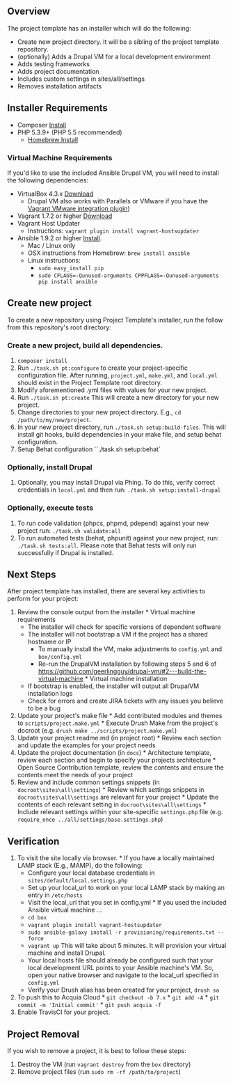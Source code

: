 ## Overview

The project template has an installer which will do the following:

* Create new project directory. It will be a sibling of the project template repository.
* (optionally) Adds a Drupal VM for a local development environment
* Adds testing frameworks
* Adds project documentation
* Includes custom settings in sites/all/settings
* Removes installation artifacts

## Installer Requirements

* Composer [Install](https://getcomposer.org/doc/00-intro.md#globally)
* PHP 5.3.9+ (PHP 5.5 recommended)
  * [Homebrew Install](https://lastzero.net/2013/08/howto-install-php-5-5-and-phpunit-on-os-x-via-homebrew/)

### Virtual Machine Requirements

If you'd like to use the included Ansible Drupal VM, you will need to install
the following dependencies:

* VirtualBox 4.3.x [Download](https://www.virtualbox.org/wiki/Downloads)
  * Drupal VM also works with Parallels or VMware if you have the [Vagrant VMware integration plugin](http://www.vagrantup.com/vmware))
* Vagrant 1.7.2 or higher [Download](http://www.vagrantup.com/downloads.html)
* Vagrant Host Updater
  * Instructions: `vagrant plugin install vagrant-hostsupdater`
* Ansible 1.9.2 or higher [Install](http://docs.ansible.com/intro_installation.html).
  * Mac / Linux only
  * OSX instructions from Homebrew: `brew install ansible`
  * Linux instructions:
    * `sudo easy_install pip`
    * `sudo CFLAGS=-Qunused-arguments CPPFLAGS=-Qunused-arguments pip install ansible`

## Create new project

To create a new repository using Project Template's installer, run the
follow from this repository's root directory:

### Create a new project, build all dependencies.

  1. `composer install`
  1. Run `./task.sh pt:configure` to create your
     project-specific configuration file. After running, `project.yml`, `make.yml`,
     and `local.yml` should exist in the Project Template root directory.
  1. Modify aforementioned .yml files with values for your new project.
  1. Run `./task.sh pt:create`
     This will create a new directory for your new project.
  1. Change directories to your new project directory. E.g., `cd /path/to/my/new/project`.
  1. In your new project directory, run `./task.sh setup:build-files`.
     This will install git hooks, build dependencies in your make file, and setup behat configuration.
  1. Setup Behat configuration ``./task.sh setup:behat`

### Optionally, install Drupal

  1. Optionally, you may install Drupal via Phing. To do this, verify correct
     credentials in `local.yml` and then run:
     `./task.sh setup:install-drupal`

### Optionally, execute tests

  1. To run code validation (phpcs, phpmd, pdepend) against your new project
     run: `./task.sh validate:all`
  1. To run automated tests (behat, phpunit) against your new project, run:
     `./task.sh tests:all`. Please note that Behat
     tests will only run successfully if Drupal is installed.
     
## Next Steps

After project template has installed, there are several key activities to perform for your project:

  1. Review the console output from the installer
    * Virtual machine requirements
       * The installer will check for specific versions of dependent software
       * The installer will not bootstrap a VM if the project has a shared hostname or IP
         * To manually install the VM, make adjustments to `config.yml` and `box/config.yml`
         * Re-run the DrupalVM installation by following steps 5 and 6 of https://github.com/geerlingguy/drupal-vm/#2---build-the-virtual-machine
    * Virtual machine installation
       * If bootstrap is enabled, the installer will output all DrupalVM installation logs
       * Check for errors and create JIRA tickets with any issues you believe to be a bug
  1. Update your project's make file
    * Add contributed modules and themes to `scripts/project.make.yml`
    * Execute Drush Make from the project's docroot (e.g. `drush make ../scripts/project.make.yml`)
  1. Update your project readme.md (in project root)
    * Review each section and update the examples for your project needs
  1. Update the project documentation (in `docs`)
    * Architecture template, review each section and begin to specify your projects architecture
    * Open Source Contribution template, review the contents and ensure the contents meet the needs of your project
  1. Review and include common settings snippets (in `docroot\sites\all\settings`)
    * Review which settings snippets in `docroot\sites\all\settings` are relevant for your project
    * Update the contents of each relevant setting in `docroot\sites\all\settings`
    * Include relevant settings within your site-specific `settings.php` file (e.g. `require_once ../all/settings/base.settings.php`)

## Verification
  1. To visit the site locally via browser.
    * If you have a locally maintained LAMP stack (E.g., MAMP), do the following:
      * Configure your local database credentials in `sites/default/local.settings.php`
      * Set up your local_url to work on your local LAMP stack by making an entry in `/etc/hosts`
      * Visit the local_url that you set in config.yml
    * If you used the included Ansible virtual machine ...
      * `cd box`
      * `vagrant plugin install vagrant-hostsupdater`
      * `sudo ansible-galaxy install -r provisioning/requirements.txt --force`
      * `vagrant up` This will take about 5 minutes. It will provision your
         virtual machine and install Drupal.
      * Your local hosts file should already be configured such that your
        local development URL points to your Ansible machine's VM. So, open
        your native browser and navigate to the local_url specified in
        `config.yml`
      * Verify your Drush alias has been created for your project, `drush sa`
  1. To push this to Acquia Cloud
    * `git checkout -b 7.x`
    * `git add -A`
    * `git commit -m 'Initial commit'`
    * `git push acquia -f`
  1. Enable TravisCI for your project.

## Project Removal

If you wish to remove a project, it is best to follow these steps:

  1. Destroy the VM (run `vagrant destroy` from the `box` directory)
  1. Remove project files (run `sudo rm -rf /path/to/project`)
